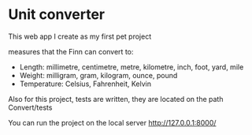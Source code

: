 # Unit converter

This web app I create as my first pet project

measures that the Finn can convert to:
- Length: millimetre, centimetre, metre, kilometre, inch, foot, yard, mile
- Weight: milligram, gram, kilogram, ounce, pound
- Temperature: Celsius, Fahrenheit, Kelvin

Also for this project, tests are written, they are located on the path Convert/tests

You can run the project on the local server http://127.0.0.1:8000/


